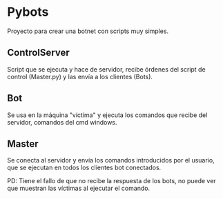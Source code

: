 # Pybots

Proyecto para crear una botnet con scripts muy simples.

## ControlServer
Script que se ejecuta y hace de servidor, recibe órdenes del script de control (Master.py) y las envía a los clientes (Bots). 
## Bot
Se usa en la máquina "víctima" y ejecuta los comandos que recibe del servidor, comandos del cmd windows.
## Master
Se conecta al servidor y envía los comandos introducidos por el usuario, que se ejecutan en todos los clientes bot conectados.

PD: Tiene el fallo de que no recibe la respuesta de los bots, no puede ver que muestran las víctimas al ejecutar el comando.
